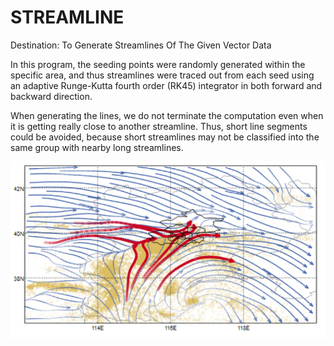 # STREAMLINE
Destination: To Generate Streamlines Of The Given Vector Data

In this program, the seeding points were randomly generated within the specific area, and thus streamlines were traced out from each seed using an adaptive Runge-Kutta fourth order (RK45) integrator in both forward and backward direction. 

When generating the lines, we do not terminate the computation even when it is getting really close to another streamline. Thus, short line segments could be avoided, because short streamlines may not be classified into the same group with nearby long streamlines.

![image](https://github.com/zgzzbws/streamline/blob/master/screenshots/streamline.png)
